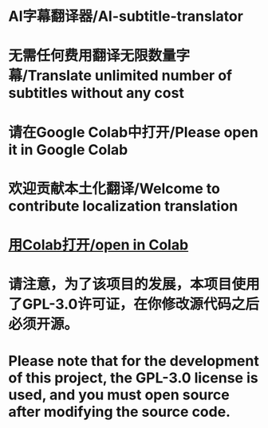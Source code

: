 # AI字幕翻译器/AI-subtitle-translator
# 无需任何费用翻译无限数量字幕/Translate unlimited number of subtitles without any cost
# 请在Google Colab中打开/Please open it in Google Colab
# 欢迎贡献本土化翻译/Welcome to contribute localization translation
# [用Colab打开/open in Colab](https://colab.research.google.com/github/chinese-wzq/AI-subtitle-translator/blob/main/AI-subtitle-translator.ipynb)
# 请注意，为了该项目的发展，本项目使用了GPL-3.0许可证，在你修改源代码之后必须开源。
# Please note that for the development of this project, the GPL-3.0 license is used, and you must open source after modifying the source code.
